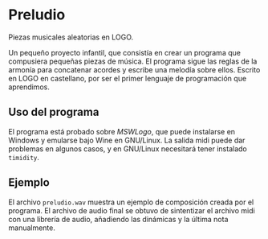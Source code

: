 Preludio
========

Piezas musicales aleatorias en LOGO.

Un pequeño proyecto infantil, que consistía en crear un programa que compusiera pequeñas piezas de música. El programa sigue las reglas de la armonía para concatenar acordes y escribe una melodía sobre ellos.
Escrito en LOGO en castellano, por ser el primer lenguaje de programación que aprendimos.

## Uso del programa
El programa está probado sobre *MSWLogo*, que puede instalarse en Windows y emularse bajo Wine en GNU/Linux. La salida midi puede dar problemas en algunos casos, y en GNU/Linux necesitará tener instalado `timidity`.

## Ejemplo
El archivo `preludio.wav` muestra un ejemplo de composición creada por el
programa. El archivo de audio final se obtuvo de sintentizar el archivo midi
con una librería de audio, añadiendo las dinámicas y la última nota manualmente.
